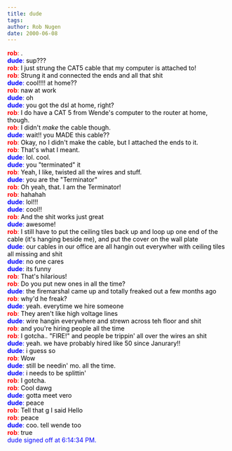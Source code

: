 ```yaml
---
title: dude
tags: 
author: Rob Nugen
date: 2000-06-08
---
```


<font color="#FF0000"><b>rob</b>:</font><FONT COLOR="#000000"> .</font>
<br><font color="#0000FF"><b>dude</b>:</font><FONT COLOR="#000000"> sup???</font>
<br><font color="#FF0000"><b>rob</b>:</font><FONT COLOR="#000000"> I just strung the CAT5 cable that my computer is attached to!</font>
<br><font color="#FF0000"><b>rob</b>:</font><FONT COLOR="#000000"> Strung it and connected the ends and all that shit</font>
<br><font color="#0000FF"><b>dude</b>:</font><FONT COLOR="#000000"> cool!!!! at home??</font>
<br><font color="#FF0000"><b>rob</b>:</font><FONT COLOR="#000000"> naw at work</font>
<br><font color="#0000FF"><b>dude</b>:</font><FONT COLOR="#000000"> oh</font>
<br><font color="#0000FF"><b>dude</b>:</font><FONT COLOR="#000000"> you got the dsl at home, right?</font>
<br><font color="#FF0000"><b>rob</b>:</font><FONT COLOR="#000000"> I do have a CAT 5 from Wende's computer to the router at home, though.</font>
<br><font color="#FF0000"><b>rob</b>:</font><FONT COLOR="#000000"> I didn't *make* the cable though.</font>
<br><font color="#0000FF"><b>dude</b>:</font><FONT COLOR="#000000"> wait!! you MADE this cable??</font>
<br><font color="#FF0000"><b>rob</b>:</font><FONT COLOR="#000000"> Okay, no I didn't make the cable, but I attached the ends to it.</font>
<br><font color="#FF0000"><b>rob</b>:</font><FONT COLOR="#000000"> That's what I meant.</font>
<br><font color="#0000FF"><b>dude</b>:</font><FONT COLOR="#000000"> lol. cool.</font>
<br><font color="#0000FF"><b>dude</b>:</font><FONT COLOR="#000000"> you "terminated" it</font>
<br><font color="#FF0000"><b>rob</b>:</font><FONT COLOR="#000000"> Yeah, I like, twisted all the wires and stuff.</font>
<br><font color="#0000FF"><b>dude</b>:</font><FONT COLOR="#000000"> you are the "Terminator"</font>
<br><font color="#FF0000"><b>rob</b>:</font><FONT COLOR="#000000"> Oh yeah, that. I am the Terminator!</font>
<br><font color="#FF0000"><b>rob</b>:</font><FONT COLOR="#000000"> hahahah</font>
<br><font color="#0000FF"><b>dude</b>:</font><FONT COLOR="#000000"> lol!!!</font>
<br><font color="#0000FF"><b>dude</b>:</font><FONT COLOR="#000000"> cool!!</font>
<br><font color="#FF0000"><b>rob</b>:</font><FONT COLOR="#000000"> And the shit works just great</font>
<br><font color="#0000FF"><b>dude</b>:</font><FONT COLOR="#000000"> awesome!</font>
<br><font color="#FF0000"><b>rob</b>:</font><FONT COLOR="#000000"> I still have to put the ceiling tiles back up and loop up one end of the cable (it's hanging beside me), and put the cover on the wall plate</font>
<br><font color="#0000FF"><b>dude</b>:</font><FONT COLOR="#000000"> our cables in our office are all hangin out everywher with ceiling tiles all missing and shit</font>
<br><font color="#0000FF"><b>dude</b>:</font><FONT COLOR="#000000"> no one cares</font>
<br><font color="#0000FF"><b>dude</b>:</font><FONT COLOR="#000000"> its funny</font>
<br><font color="#FF0000"><b>rob</b>:</font><FONT COLOR="#000000"> That's hilarious!</font>
<br><font color="#FF0000"><b>rob</b>:</font><FONT COLOR="#000000"> Do you put new ones in all the time?</font>
<br><font color="#0000FF"><b>dude</b>:</font><FONT COLOR="#000000"> the firemarshal came up and totally freaked out a few months ago</font>
<br><font color="#FF0000"><b>rob</b>:</font><FONT COLOR="#000000"> why'd he freak?</font>
<br><font color="#0000FF"><b>dude</b>:</font><FONT COLOR="#000000"> yeah. everytime we hire someone</font>
<br><font color="#FF0000"><b>rob</b>:</font><FONT COLOR="#000000"> They aren't like high voltage lines</font>
<br><font color="#0000FF"><b>dude</b>:</font><FONT COLOR="#000000"> wire hangin everywhere and strewn across teh floor and shit</font>
<br><font color="#FF0000"><b>rob</b>:</font><FONT COLOR="#000000"> and you're hiring people all the time</font>
<br><font color="#FF0000"><b>rob</b>:</font><FONT COLOR="#000000"> I gotcha.. "FIRE!" and people be trippin' all over the wires an shit</font>
<br><font color="#0000FF"><b>dude</b>:</font><FONT COLOR="#000000"> yeah. we have probably hired like 50 since Janurary!!</font>
<br><font color="#0000FF"><b>dude</b>:</font><FONT COLOR="#000000"> i guess so</font>
<br><font color="#FF0000"><b>rob</b>:</font><FONT COLOR="#000000"> Wow</font>
<br><font color="#0000FF"><b>dude</b>:</font><FONT COLOR="#000000"> still be needin' mo. all the time.</font>
<br><font color="#0000FF"><b>dude</b>:</font><FONT COLOR="#000000"> i needs to be splittin'</font>
<br><font color="#FF0000"><b>rob</b>:</font><FONT COLOR="#000000"> I gotcha. </font>
<br><font color="#FF0000"><b>rob</b>:</font><FONT COLOR="#000000"> Cool dawg</font>
<br><font color="#0000FF"><b>dude</b>:</font><FONT COLOR="#000000"> gotta meet vero</font>
<br><font color="#0000FF"><b>dude</b>:</font><FONT COLOR="#000000"> peace</font>
<br><font color="#FF0000"><b>rob</b>:</font><FONT COLOR="#000000"> Tell that g I said Hello</font>
<br><font color="#FF0000"><b>rob</b>:</font><FONT COLOR="#000000"> peace</font>
<br><font color="#0000FF"><b>dude</b>:</font><FONT COLOR="#000000"> coo. tell wende too</font>
<br><font color="#FF0000"><b>rob</b>:</font><FONT COLOR="#000000"> true</font>
<br><font color="#0000FF">dude signed off at 6:14:34 PM. </font>
